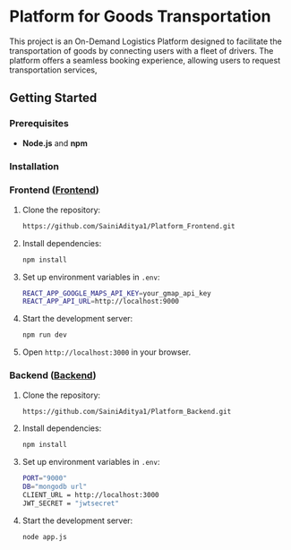 # Platform for Goods Transportation
 
 This project is an On-Demand Logistics Platform designed to facilitate the transportation of goods by connecting users with a fleet of drivers. The platform offers a seamless booking experience, allowing users to request transportation services,


## Getting Started

### Prerequisites

- **Node.js** and **npm**

### Installation
### Frontend  ([Frontend](https://github.com/SainiAditya1/Platform_Frontend.git))

1. Clone the repository:
   ```bash
   https://github.com/SainiAditya1/Platform_Frontend.git
   ```
2. Install dependencies:
   ```bash
   npm install
   ```
3. Set up environment variables in `.env`:
   ```bash
   REACT_APP_GOOGLE_MAPS_API_KEY=your_gmap_api_key
   REACT_APP_API_URL=http://localhost:9000
   ```
4. Start the development server:
   ```bash
   npm run dev
   ```
5. Open `http://localhost:3000` in your browser.

### Backend  ([Backend](https://github.com/SainiAditya1/Platform_Backend.git))

1. Clone the repository:
   ```bash
   https://github.com/SainiAditya1/Platform_Backend.git
   ```
2. Install dependencies:
   ```bash
   npm install
   ```
3. Set up environment variables in `.env`:
   ```bash
   PORT="9000"
   DB="mongodb url"
   CLIENT_URL = http://localhost:3000
   JWT_SECRET = "jwtsecret"
   ```
4. Start the development server:
   ```bash
   node app.js
   ```
